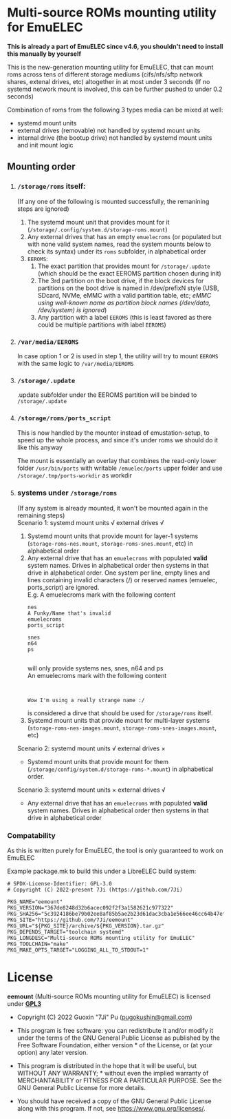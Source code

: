 # Multi-source ROMs mounting utility for EmuELEC

**This is already a part of EmuELEC since v4.6, you shouldn't need to install this manually by yourself**

This is the new-generation mounting utility for EmuELEC, that can mount roms across tens of different storage mediums (cifs/nfs/sftp network shares, extenal drives, etc) altogether in at most under 3 seconds (If no systemd network mount is involved, this can be further pushed to under 0.2 seconds)

Combination of roms from the following 3 types media can be mixed at well:
 - systemd mount units
 - external drives (removable) not handled by systemd mount units
 - internal drive (the bootup drive) not handled by systemd mount units and init mount logic

## Mounting order
1. ### ``/storage/roms`` itself:
    (If any one of the following is mounted successfully, the remanining steps are ignored)
    1. The systemd mount unit that provides mount for it (``/storage/.config/system.d/storage-roms.mount``)
    2. Any external drives that has an empty ``emuelecroms`` (or populated but with none valid system names, read the system mounts below to check its syntax) under its ``roms`` subfolder, in alphabetical order
    3. ``EEROMS``:
        1. The exact partition that provides mount for ``/storage/.update`` (which should be the exact EEROMS partition chosen during init)
        2. The 3rd partition on the boot drive, if the block devices for partitions on the boot drive is named in /dev/prefixN style (USB, SDcard, NVMe, eMMC with a valid partition table, etc; *eMMC using well-known name as partition block names (/dev/data, /dev/system) is ignored*)
        3. Any partition with a label ``EEROMS`` (this is least favored as there could be multiple partitions with label ``EEROMS``)
2. ### ``/var/media/EEROMS``
    In case option 1 or 2 is used in step 1, the utility will try to mount ``EEROMS`` with the same logic to ``/var/media/EEROMS``
3. ### ``/storage/.update``
    .update subfolder under the EEROMS partition will be binded to ``/storage/.update``
4. ### ``/storage/roms/ports_script``
    This is now handled by the mounter instead of emustation-setup, to speed up the whole process, and since it's under roms we should do it like this anyway

    The mount is essentially an overlay that combines the read-only lower folder ``/usr/bin/ports`` with writable ``/emuelec/ports`` upper folder and use ``/storage/.tmp/ports-workdir`` as workdir

5. ### systems under ``/storage/roms``
    (If any system is already mounted, it won't be mounted again in the remaining steps)  
    Scenario 1: systemd mount units √ external drives √
    1. Systemd mount units that provide mount for layer-1 systems (``storage-roms-nes.mount``, ``storage-roms-snes.mount``, etc) in alphabetical order
    2. Any external drive that has an ``emuelecroms`` with populated **valid** system names. Drives in alphabetical order then systems in that drive in alphabetical order. One system per line, empty lines and lines containing invalid characters (/) or reserved names (emuelec, ports_script) are ignored.  
    E.g. A emuelecroms mark with the following content
        ```
        nes
        A Funky/Name that's invalid
        emuelecroms
        ports_script

        snes
        n64
        ps


        ```
        will only provide systems nes, snes, n64 and ps  
        An emuelecroms mark with the following content
        ```


        Wow I'm using a really strange name :/
        ```
        is considered a dirve that should be used for ``/storage/roms`` itself.
    3. Systemd mount units that provide mount for multi-layer systems (``storage-roms-nes-images.mount``, ``storage-roms-snes-images.mount``, etc)


    Scenario 2: systemd mount units √ external drives ×
     - Systemd mount units that provide mount for them (``/storage/config/system.d/storage-roms-*.mount``) in alphabetical order.   

    Scenario 3: systemd mount units × external drives √
     - Any external drive that has an ``emuelecroms`` with populated **valid** system names. Drives in alphabetical order then systems in that drive in alphabetical order

### Compatability
As this is written purely for EmuELEC, the tool is only guaranteed to work on EmuELEC

Example package.mk to build this under a LibreELEC build system:

```
# SPDX-License-Identifier: GPL-3.0
# Copyright (C) 2022-present 7Ji (https://github.com/7Ji)

PKG_NAME="eemount"
PKG_VERSION="367de8248d32b6acec092f2f3a1582621c977322"
PKG_SHA256="5c3924186be79b02ee8af85b5ae2b23d61dac3cba1e566ee46cc64b47ef2eb81"
PKG_SITE="https://github.com/7Ji/eemount"
PKG_URL="${PKG_SITE}/archive/${PKG_VERSION}.tar.gz"
PKG_DEPENDS_TARGET="toolchain systemd"
PKG_LONGDESC="Multi-source ROMs mounting utility for EmuELEC"
PKG_TOOLCHAIN="make"
PKG_MAKE_OPTS_TARGET="LOGGING_ALL_TO_STDOUT=1"
```

# License
**eemount** (Multi-source ROMs mounting utility for EmuELEC) is licensed under [**GPL3**](https://gnu.org/licenses/gpl.html)
 * Copyright (C) 2022 Guoxin "7Ji" Pu (pugokushin@gmail.com)
 * This program is free software: you can redistribute it and/or modify it under the terms of the GNU General Public License as published by the Free Software Foundation, either version * of the License, or (at your option) any later version.

 * This program is distributed in the hope that it will be useful, but WITHOUT ANY WARRANTY; * without even the implied warranty of MERCHANTABILITY or FITNESS FOR A PARTICULAR PURPOSE. See the GNU General Public License for more details.

 * You should have received a copy of the GNU General Public License along with this program. If not, see <https://www.gnu.org/licenses/>.
